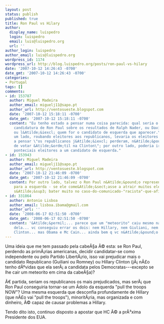 ```yaml
---
layout: post
status: publish
published: true
title: Ron Paul vs Hilary
author:
  display_name: luispedro
  login: luispedro
  email: luis@luispedro.org
  url: ''
author_login: luispedro
author_email: luis@luispedro.org
wordpress_id: 1174
wordpress_url: http://blog.luispedro.org/posts/ron-paul-vs-hilary
date: '2007-10-12 14:26:43 -0700'
date_gmt: '2007-10-12 14:26:43 -0700'
categories:
- Portugal
tags: []
comments:
- id: 153787
  author: Miguel Madeira
  author_email: miguelj11@sapo.pt
  author_url: http://ventosueste.blogspot.com
  date: '2007-10-12 15:18:11 -0700'
  date_gmt: '2007-10-12 15:18:11 -0700'
  content: "Eu tenho estado a pensar numa coisa parecida: qual seria o efeito de uma
    candidatura de Ron Paul sobre os resultados de Ralph Nader, ou David McReynolds,
    ou l&Atilde;&iexcl; quem for o candidato de esquerda que aparecer.\r\n\r\nPor
    um lado, roubando eleitores aos republicanos, levaria os eleitores \"de esquerda\"
    a pensar \"os republicanos j&Atilde;&iexcl; perderam, n&Atilde;&pound;o precisamos
    de votar &Atilde;&ordm;til na Clinton\"; por outro lado, poderia ir roubar directamente
    ponteciais eleitores a um candidato de esquerda."
- id: 153943
  author: Miguel Madeira
  author_email: miguelj11@sapo.pt
  author_url: http://ventosueste.blogspot.com
  date: '2007-10-12 21:46:09 -0700'
  date_gmt: '2007-10-12 21:46:09 -0700'
  content: Por outro lado, talvez o Ron Paul n&Atilde;&pound;o represente "perigo"
    para a esquerda - se ele come&Atilde;&sect;asse a atrair muitos eleitores, era
    s&Atilde;&sup3; bater muito no caso-do-comunicado-"racista"-que-afinal-foi-escrito-por-um-assessor.
- id: 331864
  author: Antonio Lisboa
  author_email: lisboa.ibama@gmail.com
  author_url: ''
  date: '2008-06-17 02:51:50 -0700'
  date_gmt: '2008-06-17 02:51:50 -0700'
  content: '&Atilde;&permil;... parece que um "meteorito" caiu mesmo na cabe&Atilde;&sect;a
    dela... vc conseguiu errar os dois: nem Hillary, nem Giuliani, nem Rommey, nem
    Clinton... mas Obama e Mc Cain... ainda bem q vc n&Atilde;&pound;o apostou...'
---
```

<p>Uma ideia que me tem passado pela cabe&Atilde;&sect;a &Atilde;&copy; esta: se Ron Paul, perdendo as prim&Atilde;&iexcl;rias americanas, decidir candidatar-se como independente ou pelo Partido Libert&Atilde;&iexcl;rio, isso vai prejudicar mais o candidato Republicano (Guiliani ou Romney) ou Hillary Clinton (j&Atilde;&iexcl; n&Atilde;&pound;o tenho d&Atilde;&ordm;vidas que ela ser&Atilde;&iexcl; a candidata pelos Democratas---excepto se lhe cair um meteorito em cima da cabe&Atilde;&sect;a)?</p>
<p>&Atilde;&euro; partida, seriam os republicanos os mais prejudicados, mas ser&Atilde;&iexcl; que Ron Paul conseguiria tornar-se um &Atilde;&shy;dolo da esquerda "pull the troops NOW"? Uma mesma esquerda que desconfia profundamente de Hillary (que n&Atilde;&pound;o vai "pull the troops"), minorit&Atilde;&iexcl;ria, mas organizada e com dinheiro, &Atilde;&copy; capaz de causar problemas a Hillary.</p>
<p>Tendo dito isto, continuo disposto a apostar que HC &Atilde;&copy; a pr&Atilde;&sup3;xima Presidente dos EUA.</p>
